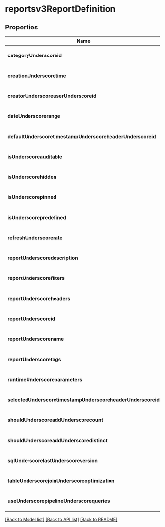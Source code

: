 # reportsv3ReportDefinition

## Properties
Name | Type | Description | Notes
------------ | ------------- | ------------- | -------------
**categoryUnderscoreid** | **string** |  | [optional] [default to null]
**creationUnderscoretime** | **string** |  | [optional] [default to null]
**creatorUnderscoreuserUnderscoreid** | **string** |  | [optional] [default to null]
**dateUnderscorerange** | [**Reportsv3DateRange**](Reportsv3DateRange.md) |  | [optional] [default to null]
**defaultUnderscoretimestampUnderscoreheaderUnderscoreid** | **string** |  | [optional] [default to null]
**isUnderscoreauditable** | **boolean** |  | [optional] [default to null]
**isUnderscorehidden** | **boolean** |  | [optional] [default to null]
**isUnderscorepinned** | **boolean** |  | [optional] [default to null]
**isUnderscorepredefined** | **boolean** |  | [optional] [default to null]
**refreshUnderscorerate** | **integer** |  | [optional] [default to null]
**reportUnderscoredescription** | **string** |  | [optional] [default to null]
**reportUnderscorefilters** | [**Reportsv3ReportFilterBrackets**](Reportsv3ReportFilterBrackets.md) |  | [optional] [default to null]
**reportUnderscoreheaders** | [**array[Reportsv3ReportHeader]**](Reportsv3ReportHeader.md) |  | [optional] [default to null]
**reportUnderscoreid** | **string** |  | [optional] [default to null]
**reportUnderscorename** | **string** |  | [optional] [default to null]
**reportUnderscoretags** | [**array[Reportsv3ReportTag]**](Reportsv3ReportTag.md) |  | [optional] [default to null]
**runtimeUnderscoreparameters** | [**array[Reportsv3RunTimeParameter]**](Reportsv3RunTimeParameter.md) |  | [optional] [default to null]
**selectedUnderscoretimestampUnderscoreheaderUnderscoreid** | **string** |  | [optional] [default to null]
**shouldUnderscoreaddUnderscorecount** | **boolean** |  | [optional] [default to null]
**shouldUnderscoreaddUnderscoredistinct** | **boolean** |  | [optional] [default to null]
**sqlUnderscorelastUnderscoreversion** | **string** |  | [optional] [default to null]
**tableUnderscorejoinUnderscoreoptimization** | **string** |  | [optional] [default to null]
**useUnderscorepipelineUnderscorequeries** | **string** |  | [optional] [default to null]

[[Back to Model list]](../README.md#documentation-for-models) [[Back to API list]](../README.md#documentation-for-api-endpoints) [[Back to README]](../README.md)


